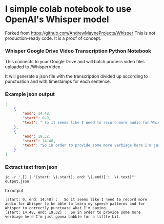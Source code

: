 # I simple colab notebook to use OpenAI's Whisper model

Forked from https://github.com/AndrewMayneProjects/Whisper
This is not production-ready code. It is a proof of concept.

### Whisper Google Drive Video Transcription Python Notebook

This connects to your Google Drive and will batch process video files uploaded to /WhisperVideo

It will generate a json file with the transcription divided up according to punctuation and
with timestamps for each sentence.

### Example json output

````json
[
    {
        "end": 14.48,
        "start": 0.0,
        "text": " So it seems like I need to record more audio for Whisper to be able to learn my speech patterns and for Whisper to correctly punctuate what I'm saying."
    },
    {
        "end": 19.32,
        "start": 14.48,
        "text": "So in order to provide some more verbiage here I'm just gonna babble for a little bit."
    }
]
````
### Extract text from json

````shell
jq -r '.[] | "[start: \(.start), end: \(.end)] :  \(.text)"' output.json
````

to output

````
[start: 0, end: 14.48] :   So it seems like I need to record more audio for Whisper to be able to learn my speech patterns and for Whisper to correctly punctuate what I'm saying.
[start: 14.48, end: 19.32] :  So in order to provide some more verbiage here I'm just gonna babble for a little bit.
````